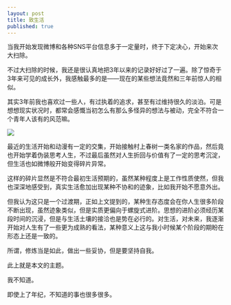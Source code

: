```yaml
---
layout: post
title: 致生活
published: true
---
```


当我开始发现微博和各种SNS平台信息多于一定量时，终于下定决心，开始来次大扫除。

不过大扫除的时候，我还是很认真地把3年以来的记录好好过了一遍。除了惊奇于3年来可见的成长外，我感触最多的是——现在的某些想法竟然和三年前惊人的相似。

其实3年前我也喜欢过一些人，有过执着的追求，甚至有过维持很久的淡泊。可是想想现实状况时，都常会感慨当初怎么有那么多怪异的想法与被动，完全不符合一个青年人该有的风范嘛。

[![](http://ww1.sinaimg.cn/bmiddle/66af2c95jw1dxaehbwzfwj.jpg)](http://ww1.sinaimg.cn/bmiddle/66af2c95jw1dxaehbwzfwj.jpg)

最近的生活开始和动漫有一定的交集，开始接触村上春树一类名家的作品，然后竟也开始学着伪装思考人生，不过最后虽然对人生折回与价值有了一定的思考沉淀，但生活也如微博般开始变得碎片异常。

这样的碎片显然是不符合最初生活预期的，虽然某种程度上是工作性质使然，但我也深深地感受到，真实生活愈加出现某种不协和的迹象，比如我开始不愿意外出。

但我认为这只是一个过渡期，正如上文提到的，某种生存态度会在你人生很多阶段不断出现，虽然迹象类似，但是实质更偏向于螺旋式进阶。思想的进阶必须经历某段时间的沉浸，但是与生活土壤的接洽也是势在必行的。对生活，对未来，我逐渐开始对人生有了一些更为成熟的看法，某种意义上这与我小时候某个阶段的期盼在形态上还是一致的。

所谓，修炼当是如此，做出一些妥协，但是要坚持自我。

此上就是本文的主题。

我不知道。

即使上了年纪，不知道的事也很多很多。
